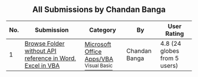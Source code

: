 ﻿<div align="center">

## All Submissions by Chandan Banga

</div>

No.  | Submission | Category | By   | User Rating
---- | ---------- | -------- | ---- | -----------
1 | [Browse Folder without API reference in Word, Excel in VBA<br />](https://github.com/Planet-Source-Code/chandan-banga-browse-folder-without-api-reference-in-word-excel-in-vba__1-60433) | [Microsoft Office Apps/VBA<br /><sup>Visual Basic</sup>](../ByCategory/microsoft-office-apps-vba__1-42.md) | Chandan Banga | 4.8 (24 globes from 5 users)
